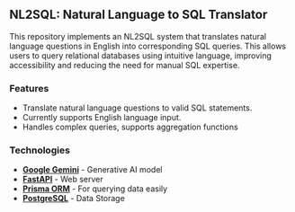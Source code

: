 ## NL2SQL: Natural Language to SQL Translator
This repository implements an NL2SQL system that translates natural language questions in English into corresponding SQL queries. This allows users to query relational databases using intuitive language, improving accessibility and reducing the need for manual SQL expertise.

### Features
- Translate natural language questions to valid SQL statements.
- Currently supports English language input.
- Handles complex queries, supports aggregation functions


### Technologies
- **[Google Gemini](https://ai.google.dev/docs/gemini_api_overview)** - Generative AI model
- **[FastAPI](https://fastapi.tiangolo.com)** - Web server
- **[Prisma ORM](https://prisma-client-py.readthedocs.io/en/stable/)** - For querying data easily
- **[PostgreSQL]()** - Data Storage
